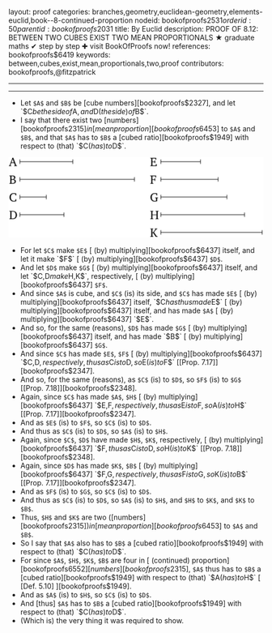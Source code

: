 layout: proof
categories: branches,geometry,euclidean-geometry,elements-euclid,book--8-continued-proportion
nodeid: bookofproofs$2531
orderid: 50
parentid: bookofproofs$2031
title: By Euclid
description: PROOF OF 8.12: BETWEEN TWO CUBES EXIST TWO MEAN PROPORTIONALS &#9733; graduate maths &#10004; step by step &#10010; visit BookOfProofs now!
references: bookofproofs$6419
keywords: between,cubes,exist,mean,proportionals,two,proof
contributors: bookofproofs,@fitzpatrick

---


---



* Let `$A$` and `$B$` be [cube numbers][bookofproofs$2327], and let `$C$` be the side of `$A$`, and `$D$` (the side) of `$B$`.
* I say that there exist two [numbers][bookofproofs$2315] in [mean proportion][bookofproofs$6453] to `$A$` and `$B$`, and that `$A$` has to `$B$` a [cubed ratio][bookofproofs$1949] with respect to (that) `$C$` (has) to `$D$`.

![fig12e](https://github.com/bookofproofs/bookofproofs.github.io/blob/main/_sources/_assets/images/euclid/Book08/fig12e.png?raw=true)

* For let `$C$` make `$E$` [ (by) multiplying][bookofproofs$6437] itself, and let it make `$F$` [ (by) multiplying][bookofproofs$6437] `$D$`.
* And let `$D$` make `$G$` [ (by) multiplying][bookofproofs$6437] itself, and let `$C$`, `$D$` make `$H$`, `$K$`, respectively, [ (by) multiplying][bookofproofs$6437] `$F$`.
* And since `$A$` is cube, and `$C$` (is) its side, and `$C$` has made `$E$` [ (by) multiplying][bookofproofs$6437] itself, `$C$` has thus made `$E$` [ (by) multiplying][bookofproofs$6437] itself, and has made `$A$` [ (by) multiplying][bookofproofs$6437] `$E$`.
* And so, for the same (reasons), `$D$` has made `$G$` [ (by) multiplying][bookofproofs$6437] itself, and has made `$B$` [ (by) multiplying][bookofproofs$6437] `$G$`.
* And since `$C$` has made `$E$`, `$F$` [ (by) multiplying][bookofproofs$6437] `$C$`, `$D$`, respectively, thus as `$C$` is to `$D$`, so `$E$` (is) to `$F$` [[Prop. 7.17]][bookofproofs$2347].
* And so, for the same (reasons), as `$C$` (is) to `$D$`, so `$F$` (is) to `$G$` [[Prop. 7.18]][bookofproofs$2348].
* Again, since `$C$` has made `$A$`, `$H$` [ (by) multiplying][bookofproofs$6437] `$E$`, `$F$`, respectively, thus as `$E$` is to `$F$`, so `$A$` (is) to `$H$` [[Prop. 7.17]][bookofproofs$2347].
* And as `$E$` (is) to `$F$`, so `$C$` (is) to `$D$`.
* And thus as `$C$` (is) to `$D$`, so `$A$` (is) to `$H$`.
* Again, since `$C$`, `$D$` have made `$H$`, `$K$`, respectively, [ (by) multiplying][bookofproofs$6437] `$F$`, thus as `$C$` is to `$D$`, so `$H$` (is) to `$K$` [[Prop. 7.18]][bookofproofs$2348].
* Again, since `$D$` has made `$K$`, `$B$` [ (by) multiplying][bookofproofs$6437] `$F$`, `$G$`, respectively, thus as `$F$` is to `$G$`, so `$K$` (is) to `$B$` [[Prop. 7.17]][bookofproofs$2347].
* And as `$F$` (is) to `$G$`, so `$C$` (is) to `$D$`.
* And thus as `$C$` (is) to `$D$`, so `$A$` (is) to `$H$`, and `$H$` to `$K$`, and `$K$` to `$B$`.
* Thus, `$H$` and `$K$` are two ([numbers][bookofproofs$2315]) in [mean proportion][bookofproofs$6453] to `$A$` and `$B$`.
* So I say that `$A$` also has to `$B$` a [cubed ratio][bookofproofs$1949] with respect to (that) `$C$` (has) to `$D$`.
* For since `$A$`, `$H$`, `$K$`, `$B$` are four in [ (continued) proportion][bookofproofs$6552] [numbers][bookofproofs$2315], `$A$` thus has to `$B$` a [cubed ratio][bookofproofs$1949] with respect to (that) `$A$` (has) to `$H$` [ [Def. 5.10] ][bookofproofs$1949].
* And as `$A$` (is) to `$H$`, so `$C$` (is) to `$D$`.
* And [thus] `$A$` has to `$B$` a [cubed ratio][bookofproofs$1949] with respect to (that) `$C$` (has) to `$D$`.
* (Which is) the very thing it was required to show.
